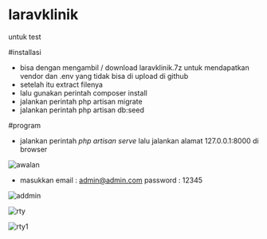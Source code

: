 # laravklinik
untuk test

#installasi

- bisa dengan mengambil / download laravklinik.7z untuk mendapatkan vendor dan .env yang tidak bisa di upload di github
- setelah itu extract filenya
- lalu gunakan perintah composer install
- jalankan perintah php artisan migrate
- jalankan perintah php artisan db:seed

#program

- jalankan perintah <i> php artisan serve </i> lalu jalankan alamat 127.0.0.1:8000 di browser

![awalan](https://github.com/user-attachments/assets/00d91230-f28a-46fa-b493-2e3eca9c28ab)


- masukkan
  email : admin@admin.com
  password : 12345
  
![addmin](https://github.com/user-attachments/assets/52bb1179-7eac-4516-b9da-44c6015de006)

![rty](https://github.com/user-attachments/assets/0eb538fa-f567-4de9-aa88-212d2947f48d)

![rty1](https://github.com/user-attachments/assets/bebbad82-5160-4d0a-a319-9897ddf6d0da)







